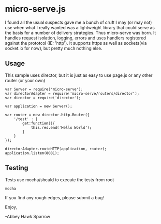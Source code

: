 micro-serve.js
==============
I found all the usual suspects gave me a bunch of cruft I may (or may not) use when what I really wanted was a lightweight library that could serve as the basis for a number of delivery strategies. Thus micro-serve was born. It handles request isolation, logging, errors and uses handlers registered against the prototcol (IE: 'http'). It supports https as well as sockets(via socket.io for now), but pretty much nothing else.

Usage
-----

This sample uses director, but it is just as easy to use page.js or any other router (or your own)

	var Server = require('micro-serve');
	var directorAdapter = require('micro-serve/routers/director');
    var director = require('director');
    
    var application = new Server();
    
    var router = new director.http.Router({
        '/test' : {
	        get:function(){
	            this.res.end('Hello World');
	        }
        }
    });
    
    directorAdapter.routeHTTP(application, router);
    application.listen(8081);

Testing
-------
Tests use mocha/should to execute the tests from root

    mocha

If you find any rough edges, please submit a bug!

Enjoy,

-Abbey Hawk Sparrow